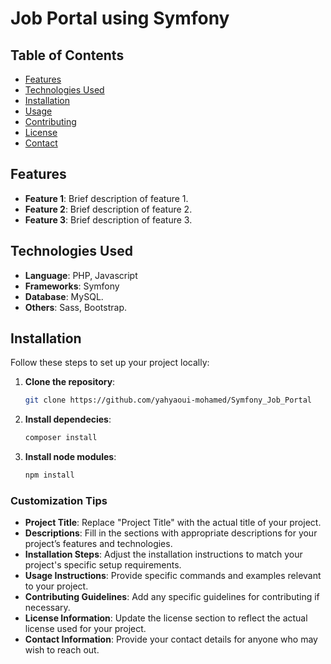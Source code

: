 # Job Portal using Symfony

## Table of Contents

- [Features](#features)
- [Technologies Used](#technologies-used)
- [Installation](#installation)
- [Usage](#usage)
- [Contributing](#contributing)
- [License](#license)
- [Contact](#contact)

## Features

- **Feature 1**: Brief description of feature 1.
- **Feature 2**: Brief description of feature 2.
- **Feature 3**: Brief description of feature 3.


## Technologies Used

- **Language**: PHP, Javascript
- **Frameworks**: Symfony
- **Database**: MySQL.
- **Others**: Sass, Bootstrap.

## Installation

Follow these steps to set up your project locally:

1. **Clone the repository**:
   ```bash
   git clone https://github.com/yahyaoui-mohamed/Symfony_Job_Portal
2. **Install dependecies**:
   ```bash
   composer install
3. **Install node modules**:
   ```bash
   npm install
   
### Customization Tips
- **Project Title**: Replace "Project Title" with the actual title of your project.
- **Descriptions**: Fill in the sections with appropriate descriptions for your project’s features and technologies.
- **Installation Steps**: Adjust the installation instructions to match your project's specific setup requirements.
- **Usage Instructions**: Provide specific commands and examples relevant to your project.
- **Contributing Guidelines**: Add any specific guidelines for contributing if necessary.
- **License Information**: Update the license section to reflect the actual license used for your project.
- **Contact Information**: Provide your contact details for anyone who may wish to reach out.
